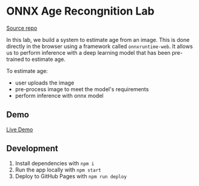 # ONNX Age Recongnition Lab

[Source repo](https://github.com/IT-HUSET/onnx-age-estimation-demo)

In this lab, we build a system to estimate age from an image. This is done directly
in the browser using a framework called `onnxruntime-web`. It allows us to perform inference
with a deep learning model that has been pre-trained to estimate age.

To estimate age:

- user uploads the image
- pre-process image to meet the model's requirements
- perform inference with onnx model

## Demo

[Live Demo](https://stplva.github.io/onnx-age-estimation/)

## Development

1. Install dependencies with `npm i`
2. Run the app locally with `npm start`
3. Deploy to GitHub Pages with `npm run deploy`
